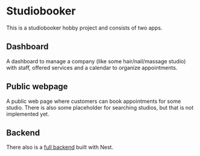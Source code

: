 # Studiobooker

This is a studiobooker hobby project and consists of two apps.

## Dashboard

A dashboard to manage a company (like some hair/nail/massage studio) with staff, offered services and a calendar to organize appointments.

## Public webpage

A public web page where customers can book appointments for some studio. There is also some placeholder for searching studios, but that is not implemented yet.

## Backend

There also is a [full backend](https://github.com/blimmbamm/studiobooker-backend) built with Nest.